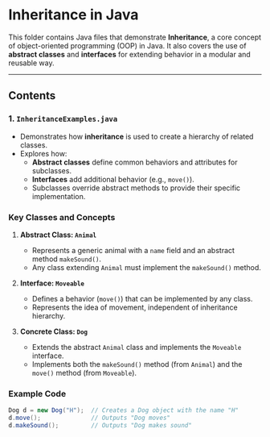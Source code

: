 # Inheritance in Java

This folder contains Java files that demonstrate **Inheritance**, a core concept of object-oriented programming (OOP) in Java. It also covers the use of **abstract classes** and **interfaces** for extending behavior in a modular and reusable way.

---

## **Contents**

### 1. `InheritanceExamples.java`
- Demonstrates how **inheritance** is used to create a hierarchy of related classes.
- Explores how:
  - **Abstract classes** define common behaviors and attributes for subclasses.
  - **Interfaces** add additional behavior (e.g., `move()`).
  - Subclasses override abstract methods to provide their specific implementation.

### **Key Classes and Concepts**
1. **Abstract Class: `Animal`**
   - Represents a generic animal with a `name` field and an abstract method `makeSound()`.
   - Any class extending `Animal` must implement the `makeSound()` method.

2. **Interface: `Moveable`**
   - Defines a behavior (`move()`) that can be implemented by any class.
   - Represents the idea of movement, independent of inheritance hierarchy.

3. **Concrete Class: `Dog`**
   - Extends the abstract `Animal` class and implements the `Moveable` interface.
   - Implements both the `makeSound()` method (from `Animal`) and the `move()` method (from `Moveable`).

### **Example Code**
```java
Dog d = new Dog("H");  // Creates a Dog object with the name "H"
d.move();              // Outputs "Dog moves"
d.makeSound();         // Outputs "Dog makes sound"
